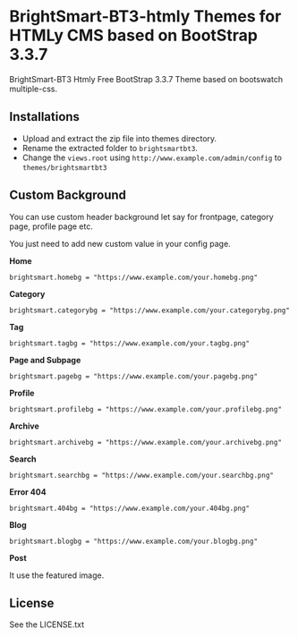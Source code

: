 # BrightSmart-BT3-htmly Themes for HTMLy CMS based on BootStrap 3.3.7

BrightSmart-BT3 Htmly Free BootStrap 3.3.7 Theme based on bootswatch multiple-css.



## Installations 
 -  Upload and extract the zip file into themes directory.
 -  Rename the extracted folder to `brightsmartbt3`.
 -  Change the `views.root` using `http://www.example.com/admin/config` to `themes/brightsmartbt3`
 
## Custom Background

You can use custom header background let say for frontpage, category page, profile page etc. 

You just need to add new custom value in your config page. 

**Home**
```
brightsmart.homebg = "https://www.example.com/your.homebg.png"
```

**Category**
```
brightsmart.categorybg = "https://www.example.com/your.categorybg.png"
```

**Tag**
```
brightsmart.tagbg = "https://www.example.com/your.tagbg.png"
```

**Page and Subpage**
```
brightsmart.pagebg = "https://www.example.com/your.pagebg.png"
```

**Profile**
```
brightsmart.profilebg = "https://www.example.com/your.profilebg.png"
```

**Archive**
```
brightsmart.archivebg = "https://www.example.com/your.archivebg.png"
```

**Search**
```
brightsmart.searchbg = "https://www.example.com/your.searchbg.png"
```

**Error 404**
```
brightsmart.404bg = "https://www.example.com/your.404bg.png"
```

**Blog**
```
brightsmart.blogbg = "https://www.example.com/your.blogbg.png"
```

**Post**

It use the featured image.

## License

See the LICENSE.txt
